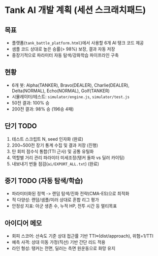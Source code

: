 # Tank AI 개발 계획 (세션 스크래치패드)

## 목표
- 플랫폼(`tank_battle_platform.html`)에서 사용할 6개 AI 탱크 코드 제공
- 샘플 코드 상대로 높은 승률(> 98%) 보장, 결과 자동 저장
- 중장기적으로 파라미터 자동 탐색/강화학습 파이프라인 구축

## 현황
- 6개 봇: Alpha(TANKER), Bravo(DEALER), Charlie(DEALER), Delta(NORMAL), Echo(NORMAL), Golf(TANKER)
- 시뮬레이터/테스트: `simulator/engine.js`, `simulator/test.js`
- 50전 결과: 100% 승
- 200전 결과: 98% 승 (196승 4패)

## 단기 TODO
1) 테스트 스크립트 N, seed 인자화 (완료)
2) 200~500전 장기 통계 수집 및 결과 저장 (진행)
3) 탄 회피 점수식 통합(TTI 근사) 및 공통 유틸화
4) 역할별 거리 관리 파라미터 미세조정(탱커 돌파 vs 딜러 카이팅)
5) 내보내기 번들 점검(`ai/EXPORT_ALL.txt`) (완료)

## 중기 TODO (자동 탐색/학습)
- 파라미터화된 정책 -> 랜덤 탐색/진화 전략(CMA-ES)으로 최적화
- 적 다양성: 랜덤/샘플/미러 상대로 혼합 리그 평가
- 안정성 지표: 아군 생존 수, 누적 HP, 전투 시간 등 멀티목표

## 아이디어 메모
- 회피 스코어: 선속도 기준 상대 접근률 기반 TTI≈(dist/approach), 위험=1/TTI
- 예측 사격: 상대 이동 가정(직선) 기반 간단 리드 적용
- 라인 형성: 탱커는 전면, 딜러는 측면 원운동으로 화망 유지

